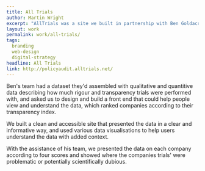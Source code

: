 ```yaml
---
title: All Trials
author: Martin Wright
excerpt: "AllTrials was a site we built in partnership with Ben Goldacre and his team to bring transparency to clinical trials run by big pharmaceutical companies. "
layout: work
permalink: work/all-trials/
tags:
  branding
  web-design
  digital-strategy
headline: All Trials
link: http://policyaudit.alltrials.net/
---
```

Ben's team had a dataset they'd assembled with qualitative and quantitive data describing how much rigour and transparency trials were performed with, and asked us to design and build a front end that could help people view and understand the data, which ranked companies according to their transparency index.

We built a clean and accessible site that presented the data in a clear and informative way, and used various data visualisations to help users understand the data with added context.

With the assistance of his team, we presented the data on each company according to four scores and showed where the companies trials' were problematic or potentially scientifically dubious. 